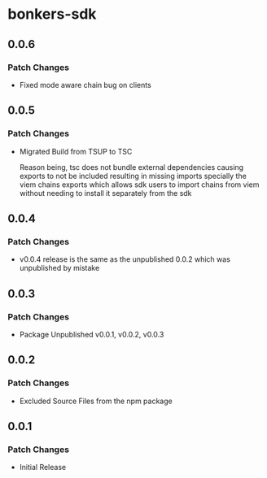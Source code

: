 # bonkers-sdk

## 0.0.6

### Patch Changes

- Fixed mode aware chain bug on clients

## 0.0.5

### Patch Changes

- Migrated Build from TSUP to TSC

  Reason being, tsc does not bundle external dependencies causing exports to not be included resulting in missing imports specially the viem chains exports which allows sdk users to import chains from viem without needing to install it separately from the sdk

## 0.0.4

### Patch Changes

- v0.0.4 release is the same as the unpublished 0.0.2 which was unpublished by mistake

## 0.0.3

### Patch Changes

- Package Unpublished v0.0.1, v0.0.2, v0.0.3

## 0.0.2

### Patch Changes

- Excluded Source Files from the npm package

## 0.0.1

### Patch Changes

- Initial Release
